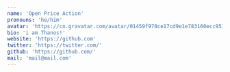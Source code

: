 ```yaml
---
name: 'Open Price Action'
pronouns: 'he/him'
avatar: 'https://cn.gravatar.com/avatar/01459f970ce17cd9e1e783160ecc951a'
bio: 'i am Thanos!'
website: 'https://github.com'
twitter: 'https://twitter.com/'
github: 'https://github.com/'
mail: 'mail@mail.com'
---
```

